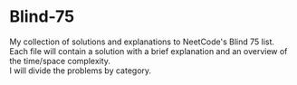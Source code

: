 # Blind-75
My collection of solutions and explanations to NeetCode's Blind 75 list.  
Each file will contain a solution with a brief explanation and an overview of the time/space complexity.  
I will divide the problems by category.
